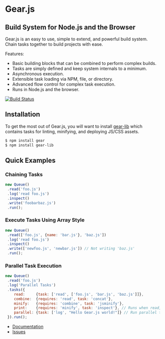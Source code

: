 # Gear.js

## Build System for Node.js and the Browser

Gear.js is an easy to use, simple to extend, and powerful build system. Chain tasks together to build projects with ease.

Features:

 * Basic building blocks that can be combined to perform complex builds.
 * Tasks are simply defined and keep system internals to a minimum.
 * Asynchronous execution.
 * Extensible task loading via NPM, file, or directory.
 * Advanced flow control for complex task execution.
 * Runs in Node.js and the browser.

[![Build Status](https://secure.travis-ci.org/twobit/gear.png)](http://travis-ci.org/twobit/gear)

## Installation

To get the most out of Gear.js, you will want to install [gear-lib](/yahoo/gear-lib) which contains tasks for linting, minifying, and deploying JS/CSS assets.

```bash
$ npm install gear
$ npm install gear-lib
```

## Quick Examples

### Chaining Tasks

```javascript
new Queue()
 .read('foo.js')
 .log('read foo.js')
 .inspect()
 .write('foobarbaz.js')
 .run();
```

### Execute Tasks Using Array Style

```javascript
new Queue()
 .read(['foo.js', {name: 'bar.js'}, 'baz.js'])
 .log('read foo.js')
 .inspect()
 .write(['newfoo.js', 'newbar.js']) // Not writing 'baz.js'
 .run();
```

### Parallel Task Execution

```javascript
new Queue()
 .read('foo.js')
 .log('Parallel Tasks')
 .tasks({
    read:     {task: ['read', ['foo.js', 'bar.js', 'baz.js']]},
    combine:  {requires: 'read', task: 'concat'},
    minify:   {requires: 'combine', task: 'jsminify'},
    print:    {requires: 'minify', task: 'inspect'}, // Runs when read, combine, and minify complete
    parallel: {task: ['log', "Hello Gear.js world!"]} // Run parallel to read
 }).run();
```

 * [Documentation](http://gearjs.org)
 * [Issues](http://github.com/yahoo/gear/issues)
